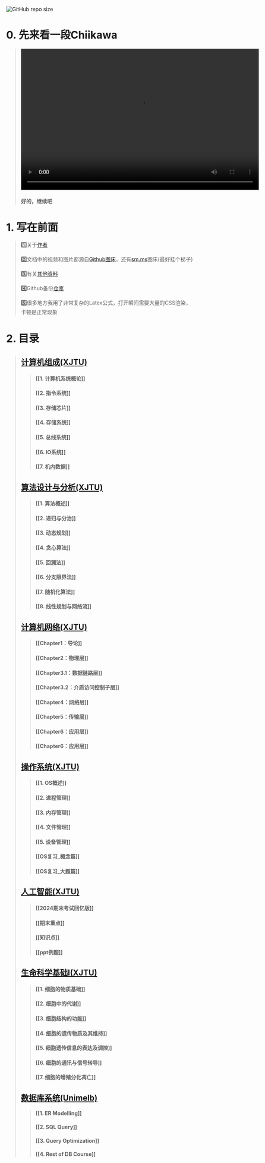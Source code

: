 
![GitHub repo size](https://img.shields.io/github/repo-size/DANNHIROAKI/Notes)



# 0. 先来看一段Chiikawa

> <video width="640" height="380" controls>
> <source src="https://raw.githubusercontent.com/DANNHIROAKI/New-Picture-Bed/main/img/CHIIIII.mp4"></video> 
>
> 
>
> #### 好的，继续吧

# 1. 写在前面

> **1️⃣**关于[作者](https://orcid.org/0000-0002-2082-5363)
>
> **2️⃣**文档中的视频和图片都源自[Github图床](https://github.com/DANNHIROAKI/New-Picture-Bed)，还有[sm.ms](https://sm.ms/)图床(最好挂个梯子)
>
> **3️⃣**有关[其他资料](https://github.com/DANNHIROAKI/XJTU-CS-Courses)
>
> **4️⃣**Github备份[仓库](https://github.com/DANNHIROAKI/Notes)
>
> **5️⃣**很多地方我用了非常复杂的Latex公式，打开瞬间需要大量的CSS渲染，卡顿是正常现象


# 2. 目录

> ## [计算机组成(XJTU)](https://github.com/DANNHIROAKI/XJTU-COMP461805-CO)
>
> > #### [[1. 计算机系统概论]]
> >
> > #### [[2. 指令系统]]
> >
> > #### [[3. 存储芯片]]
> >
> > #### [[4. 存储系统]]
> >
> > #### [[5. 总线系统]]
> >
> > #### [[6. IO系统]]
> >
> > #### [[7. 机内数据]]
>
> ## [算法设计与分析(XJTU)](https://github.com/DANNHIROAKI/XJTU-CS-Courses/tree/master/XJTU-COMP350105-AD-main)
>
> > #### [[1. 算法概述]]
> >
> > #### [[2. 递归与分治]]
> >
> > #### [[3. 动态规划]]
> >
> > #### [[4. 贪心算法]]
> >
> > #### [[5. 回溯法]]
> >
> > #### [[6. 分支限界法]]
> >
> > #### [[7. 随机化算法]]
> >
> > #### [[8. 线性规划与网络流]]
>
> ## [计算机网络(XJTU)](https://github.com/DANNHIROAKI/XJTU-COMP461205-CN)
>
> > #### [[Chapter1：导论]]
> >
> > #### [[Chapter2：物理层]]
> >
> > #### [[Chapter3.1：数据链路层]]
> >
> > #### [[Chapter3.2：介质访问控制子层]]
> >
> > #### [[Chapter4：网络层]]
> >
> > #### [[Chapter5：传输层]]
> >
> > #### [[Chapter6：应用层]]
> >
> > #### [[Chapter6：应用层]]
>
> ## [操作系统(XJTU)](https://github.com/DANNHIROAKI/XJTU-COMP400627-OS)
>
> > #### [[1. OS概述]]
> >
> > #### [[2. 进程管理]]
> >
> > #### [[3. 内存管理]]
> >
> > #### [[4. 文件管理]]
> >
> > #### [[5. 设备管理]]
> >
> > #### [[OS复习_概念篇]]
> >
> > #### [[OS复习_大题篇]]
>
> ## [人工智能(XJTU)](https://github.com/DANNHIROAKI/XJTU-COMP551605-AI)
>
> > #### [[2024期末考试回忆版]]
> >
> > #### [[期末重点]]
> >
> > #### [[知识点]]
> >
> > #### [[ppt例题]]
>
> ## [生命科学基础Ⅰ(XJTU)](https://github.com/DANNHIROAKI/XJTU-BIOL200913-BIO)
>
> > #### [[1. 细胞的物质基础]]
> >
> > #### [[2. 细胞中的代谢]]
> >
> > #### [[3. 细胞结构的功能]]
> >
> > #### [[4. 细胞的遗传物质及其维持]]
> >
> > #### [[5. 细胞遗传信息的表达及调控]]
> >
> > #### [[6. 细胞的通讯与信号转导]]
> >
> > #### [[7. 细胞的增殖分化凋亡]]
>
> ## [数据库系统(Unimelb)](https://github.com/DANNHIROAKI/Unimelb-CS-Courses/tree/master/%E6%95%B0%E6%8D%AE%E5%BA%93%E7%B3%BB%E7%BB%9FCOMP20008)
>
> > #### [[1. ER Modelling]]
> >
> > #### [[2. SQL Query]]
> >
> > #### [[3. Query Optimization]]
> >
> > #### [[4. Rest of DB Course]]
